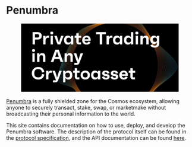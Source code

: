 # Penumbra

<figure><img src="../../.gitbook/assets/image (8).png" alt=""><figcaption></figcaption></figure>

[Penumbra](https://github.com/penumbra-zone/penumbra) is a fully shielded zone for the Cosmos ecosystem, allowing anyone to securely transact, stake, swap, or marketmake without broadcasting their personal information to the world.

This site contains documentation on how to use, deploy, and develop the Penumbra software. The description of the protocol itself can be found in the [protocol specification](https://protocol.penumbra.zone/), and the API documentation can be found [here](https://rustdoc.penumbra.zone/).
